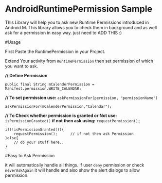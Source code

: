 # AndroidRuntimePermission Sample

This Library will help you to ask new Runtime Permissions introduced in Android M. This library allows you to check them in background and as well ask for a permission in easy way. just need to ADD THIS :)

#Usage

First Paste the RuntimePermission in your Project.

Extend Your activity from `RuntimePermission`
then set permission of which you want to ask.

**// Define Permission**

    public final String mCalenderPermission = Manifest.permission.WRITE_CALENDAR;
  
**// To set permission use:**  `askPermissionFor(permission, "permissionName")`

    askPermissionFor(mCalenderPermission,"Calendar");     
    
**// To Check whether permission is granted or Not use:** `isPermissionGranted()` **if not then ask using:** `requestPermission();`

    if(!isPermissionGranted()){
        requestPermission();      // if not then ask Permission
    }else{
        // do your stuff here..
    }
    

#Easy to Ask Permission

it will automatically handle all things. if user `deny` permission or check `neverAskAgain` it will handle and also show the alert dialogs to allow permission.


